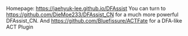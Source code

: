 Homepage: https://jaehyuk-lee.github.io/DFAssist
You can turn to https://github.com/DieMoe233/DFAssist_CN for a much more powerful DFAssist_CN.
And https://github.com/Bluefissure/ACTFate for a DFA-like ACT Plugin
